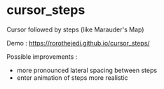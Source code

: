 # cursor_steps
Cursor followed by steps (like Marauder's Map)

Demo : https://rorothejedi.github.io/cursor_steps/

Possible improvements :

- more pronounced lateral spacing between steps
- enter animation of steps more realistic
